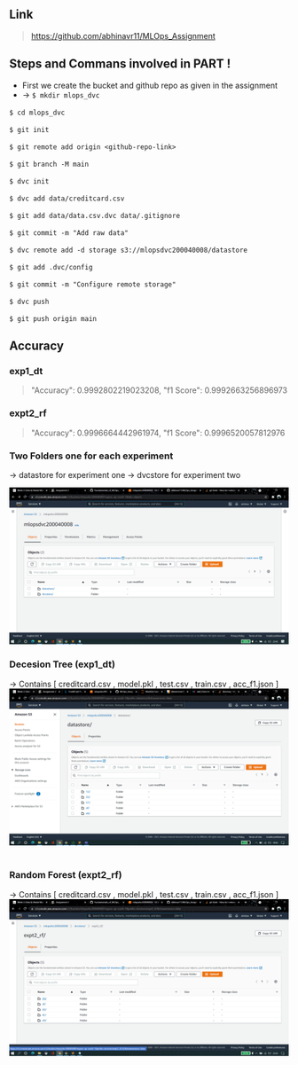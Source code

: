 
 ## Link
>https://github.com/abhinavr11/MLOps_Assignment


## Steps and Commans involved in PART !
* First we create the bucket and github repo as given in the assignment
* ->
`$ mkdir mlops_dvc`
 
`$ cd mlops_dvc`

`$ git init`

`$ git remote add origin <github-repo-link>`

`$ git branch -M main`

`$ dvc init `

`$ dvc add data/creditcard.csv`

`$ git add data/data.csv.dvc data/.gitignore `

`$ git commit -m "Add raw data" ` 

`$ dvc remote add -d storage s3://mlopsdvc200040008/datastore`

`$ git add .dvc/config`

`$ git commit -m "Configure remote storage"`

`$ dvc push`

`$ git push origin main`


## Accuracy
### exp1_dt
>"Accuracy": 0.9992802219023208, "f1 Score": 0.9992663256896973

### expt2_rf
>"Accuracy": 0.9996664442961974, "f1 Score": 0.9996520057812976


### Two Folders one for each experiment
-> datastore for experiment one 
-> dvcstore for experiment two

![](images/both.png)
<br>

### Decesion Tree (exp1_dt)
-> Contains [ creditcard.csv , model.pkl , test.csv , train.csv , acc_f1.json ]
![](images/exp1_dt.png)
<br>
<br>
### Random Forest (expt2_rf)
-> Contains [ creditcard.csv , model.pkl , test.csv , train.csv , acc_f1.json ]
![](images/expt2_rf.png)
